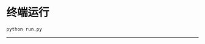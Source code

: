 # 终端运行

```shell
python run.py
```
*****************************************************************************************************************************************************************************************************************************************************************************************************************************************************************************************************************************************************************************************************************************************************************************************************************************************************************************************************************************************************************************************************************************************************************************************************************************************************************